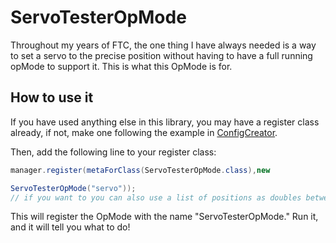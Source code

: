 # ServoTesterOpMode

Throughout my years of FTC, the one thing I have always needed is a way to set a servo to the
precise position without
having to have a full running opMode to support it. This is what this OpMode is for.

## How to use it

If you have used anything else in this library, you may have a register class already, if not, make
one following the example in [ConfigCreator](Config-Creator.md).

Then, add the following line to your register class:

```java
manager.register(metaForClass(ServoTesterOpMode.class),new

ServoTesterOpMode("servo"));
// if you want to you can also use a list of positions as doubles between -180 and 180 as the second parameter
```

This will register the OpMode with the name "ServoTesterOpMode." Run it, and it will tell you what
to do!